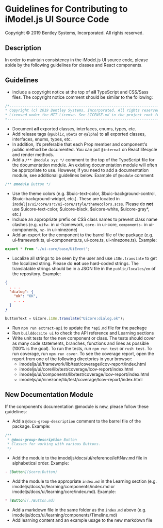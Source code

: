 # Guidelines for Contributing to iModel.js UI Source Code

Copyright © 2019 Bentley Systems, Incorporated. All rights reserved.

## Description

In order to maintain consistency in the iModel.js UI source code, please abide by the following guidelines for classes and React components.

## Guidelines

* Include a copyright notice at the top of __all__ TypeScript and CSS/Sass files. The copyright notice comment should be similar to the following:

```typescript
/*---------------------------------------------------------------------------------------------
* Copyright (c) 2019 Bentley Systems, Incorporated. All rights reserved.
* Licensed under the MIT License. See LICENSE.md in the project root for license terms.
*--------------------------------------------------------------------------------------------*/
```

* Document __all__ exported classes, interfaces, enums, types, etc.
* Add release tags (`@public`, `@beta` or `@alpha`) to all exported classes, interfaces, enums, types, etc.
* In addition, it’s preferable that each Prop member and component's public method be documented. You can put `@internal` on React lifecycle and render methods.
* Add a `/** @module xyz */` comment to the top of the TypeScript file for the documentation module. An existing documentation module will often be appropriate to use. However, if you need to add a documentation module, see additional guidelines below. Example of `@module` comment:

```typescript
/** @module Button */
```

* Use the theme colors (e.g. $buic-text-color, $buic-background-control, $buic-background-widget, etc.). These are located in `imodeljs/ui/core/src/ui-core/style/themecolors.scss`. Please do __not__ use $uicore-text-color, $uicore-black, $uicore-white,  $uicore-gray*, etc.)
* Include an appropriate prefix on CSS class names to prevent class name clashes (e.g. `uifw-` in ui-framework, `core-` in ui-core, `components-` in ui-components, `nz-` in ui-ninezone)
* Add an export for the component to the barrel file of the package (e.g. ui-framework.ts, ui-components.ts, ui-core.ts, ui-ninezone.ts). Example:

```typescript
export * from "./ui-core/base/UiEvent";
```

* Localize all strings to be seen by the user and use `i18n.translate` to get the localized string. Please do __not__ use hard-coded strings. The translatable strings should be in a JSON file in the `public/locales/en` of the repository. Example:

```json
{
  . . .
  "dialog": {
    "ok": "OK",
    . . .
  }
}
```

```typescript
buttonText = UiCore.i18n.translate("UiCore:dialog.ok");
```

* Run `npm run extract-api` to update the `*api.md` file for the package
* Run `builddocsite ui` to check the API reference and Learning sections
* Write unit tests for the new component or class. The tests should cover as many code statements, branches, functions and lines as possible (100% is the goal). To run the tests, run `npm run test` or `rush test`. To run coverage, run `npm run cover`. To see the coverage report, open the report from one of the following directories in your browser:
  * imodeljs/ui/framework/lib/test/coverage/lcov-report/index.html
  * imodeljs/ui/core/lib/test/coverage/lcov-report/index.html
  * imodeljs/ui/components/lib/test/coverage/lcov-report/index.html
  * imodeljs/ui/ninezone/lib/test/coverage/lcov-report/index.html

## New Documentation Module

If the component’s documentation @module is new, please follow these guidelines:

* Add a `@docs-group-description` comment to the barrel file of the package. Example:

```js
/**
 * @docs-group-description Button
 * Classes for working with various Buttons.
 */
```

* Add the module to the imodeljs/docs/ui/reference/leftNav.md file in alphabetical order. Example:

```md
- [Button]($core:Button)
```

* Add the module to the appropriate `index.md` in the Learning section (e.g. imodeljs/docs/ui/learning/components/index.md or imodeljs/docs/ui/learning/core/index.md). Example:

```md
* [Button](./Button.md)
```

* Add a markdown file in the same folder as the `index.md` above (e.g. imodeljs/docs/ui/learning/components/Timeline.md)
* Add learning content and an example usage to the new markdown file
